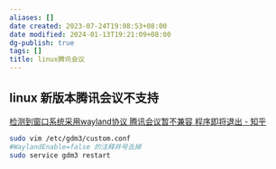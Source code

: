 ```yaml
---
aliases: []
date created: 2023-07-24T19:08:53+08:00
date modified: 2024-01-13T19:21:09+08:00
dg-publish: true
tags: []
title: linux腾讯会议
---
```


## linux 新版本腾讯会议不支持
[检测到窗口系统采用wayland协议 腾讯会议暂不兼容 程序即将退出 - 知乎](https://zhuanlan.zhihu.com/p/546516064)
```sh
sudo vim /etc/gdm3/custom.conf
#WaylandEnable=false 的注释井号去掉
sudo service gdm3 restart
```